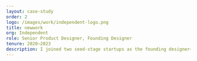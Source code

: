 ```yaml
---
layout: case-study
order: 2
logo: /images/work/independent-logo.png
title: newwork
org: Independent
role: Senior Product Designer, Founding Designer
tenure: 2020–2023
description: I joined two seed-stage startups as the founding designer—QA Wolf & The.com—and did independent contracting with companies such as OpenTable, Handshake, and other larger startups. I’ve collected a few case studies of work that I’m proud of from these opportunities into Figma presentations that play as a prototype would in their Present mode. Tap those ‘right- and left-arrow’ keys and you should be good to go.
---
```

